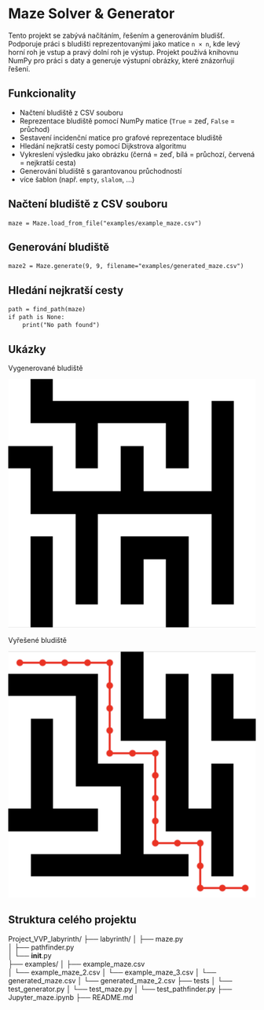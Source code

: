 # Maze Solver & Generator

Tento projekt se zabývá načítáním, řešením a generováním bludišť. Podporuje práci s bludišti reprezentovanými jako matice `n × n`, kde levý horní roh je vstup a pravý dolní roh je výstup. Projekt používá knihovnu NumPy pro práci s daty a generuje výstupní obrázky, které znázorňují řešení.

## Funkcionality

- Načtení bludiště z CSV souboru 
- Reprezentace bludiště pomocí NumPy matice (`True` = zeď, `False` = průchod)
- Sestavení incidenční matice pro grafové reprezentace bludiště
- Hledání nejkratší cesty pomocí Dijkstrova algoritmu
- Vykreslení výsledku jako obrázku (černá = zeď, bílá = průchozí, červená = nejkratší cesta)
- Generování bludiště s garantovanou průchodností
- více šablon (např. `empty`, `slalom`, ...)

## Načtení bludiště z CSV souboru 
``` 
maze = Maze.load_from_file("examples/example_maze.csv") 
```
## Generování bludiště
```
maze2 = Maze.generate(9, 9, filename="examples/generated_maze.csv")
```
## Hledání nejkratší cesty
```
path = find_path(maze)
if path is None:
    print("No path found")
```
## Ukázky
Vygenerované bludiště

![Vygenerované bludiště](Maze.generated.png)

Vyřešené bludiště

![Vyřešené bludiště](Maze.solved.png)

## Struktura celého projektu

Project_VVP_labyrinth/
├── labyrinth/
│   ├── maze.py            
│   ├── pathfinder.py      
│   └── __init__.py        
├── examples/
│   ├── example_maze.csv  
│   └── example_maze_2.csv 
│   └── example_maze_3.csv
│   └── generated_maze.csv
│   └── generated_maze_2.csv
├── tests
│   └── test_generator.py
│   └── test_maze.py
│   └── test_pathfinder.py
├── Jupyter_maze.ipynb
├── README.md            

